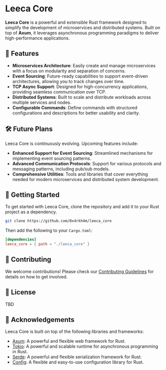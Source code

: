 # Leeca Core

**Leeca Core** is a powerful and extensible Rust framework designed to simplify the development of microservices and distributed systems. Built on top of **Axum**, it leverages asynchronous programming paradigms to deliver high-performance applications.

## 🚀 Features

- **Microservices Architecture**: Easily create and manage microservices with a focus on modularity and separation of concerns.
- **Event Sourcing**: Future-ready capabilities to support event-driven architectures, allowing you to track changes over time.
- **TCP Async Support**: Designed for high-concurrency applications, providing seamless communication over TCP.
- **Distributed Systems**: Built to scale and distribute workloads across multiple services and nodes.
- **Configurable Commands**: Define commands with structured configurations and descriptions for better usability and clarity.

## 🛠️ Future Plans

Leeca Core is continuously evolving. Upcoming features include:

- **Enhanced Support for Event Sourcing**: Streamlined mechanisms for implementing event sourcing patterns.
- **Advanced Communication Protocols**: Support for various protocols and messaging patterns, including pub/sub models.
- **Comprehensive Utilities**: Tools and libraries that cover everything needed for modern microservices and distributed system development.

## 🔗 Getting Started

To get started with Leeca Core, clone the repository and add it to your Rust project as a dependency.

```bash
git clone https://github.com/0x4rkh4m/leeca_core
```

Then add the following to your `Cargo.toml`:

```toml
[dependencies]
leeca_core = { path = "./leeca_core" }
```

## 🤝 Contributing

We welcome contributions! Please check our [Contributing Guidelines](CONTRIBUTING.md) for details on how to get involved.

## 📄 License

TBD

## 📜 Acknowledgements

Leeca Core is built on top of the following libraries and frameworks:

- [Axum](https://github.com/tokio-rs/axum): A powerful and flexible web framework for Rust.
- [Tokio](https://github.com/tokio-rs/tokio): A powerful and scalable runtime for asynchronous programming in Rust.
- [Serde](https://github.com/serde-rs/serde): A powerful and flexible serialization framework for Rust.
- [Config](https://github.com/mehcode/config-rs): A flexible and easy-to-use configuration library for Rust.